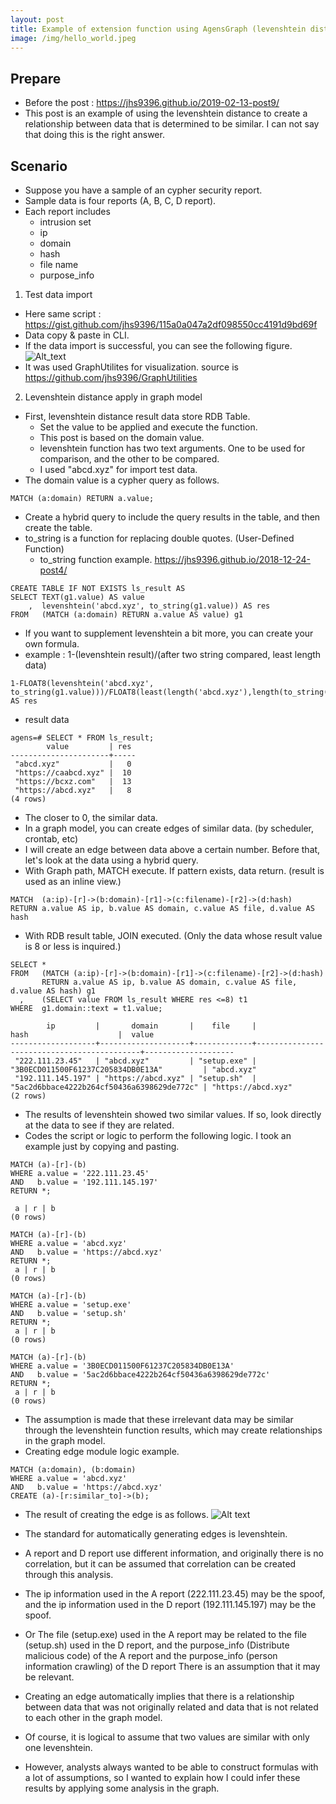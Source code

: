 ```yaml
---
layout: post
title: Example of extension function using AgensGraph (levenshtein distance) 2 to 2
image: /img/hello_world.jpeg
---
```


## Prepare
- Before the post : <https://jhs9396.github.io/2019-02-13-post9/>
- This post is an example of using the levenshtein distance to create a relationship between data that is determined to be similar. I can not say that doing this is the right answer.

## Scenario
- Suppose you have a sample of an cypher security report.
- Sample data is four reports (A, B, C, D report). 
- Each report includes 
    - intrusion set
    - ip
    - domain
    - hash
    - file name
    - purpose_info

1) Test data import
- Here same script : <https://gist.github.com/jhs9396/115a0a047a2df098550cc4191d9bd69f>
- Data copy & paste in CLI.
- If the data import is successful, you can see the following figure.
![Alt_text](https://github.com/jhs9396/jhs9396.github.io/blob/master/img/graph_widget_1.png?raw=true)
- It was used GraphUtilites for visualization. source is <https://github.com/jhs9396/GraphUtilities>

2) Levenshtein distance apply in graph model
- First, levenshtein distance result data store RDB Table.
    - Set the value to be applied and execute the function.
    - This post is based on the domain value.
    - levenshtein function has two text arguments. One to be used for comparison, and the other to be compared.
    - I used "abcd.xyz" for import test data.
- The domain value is a cypher query as follows.
````
MATCH (a:domain) RETURN a.value;
````
- Create a hybrid query to include the query results in the table, and then create the table.
- to_string is a function for replacing double quotes. (User-Defined Function)
    - to_string function example. <https://jhs9396.github.io/2018-12-24-post4/>
````
CREATE TABLE IF NOT EXISTS ls_result AS
SELECT TEXT(g1.value) AS value
    ,  levenshtein('abcd.xyz', to_string(g1.value)) AS res
FROM   (MATCH (a:domain) RETURN a.value AS value) g1
````
- If you want to supplement levenshtein a bit more, you can create your own formula.
- example : 1-(levenshtein result)/(after two string compared, least length data)
````
1-FLOAT8(levenshtein('abcd.xyz', to_string(g1.value)))/FLOAT8(least(length('abcd.xyz'),length(to_string(g1.value)))) AS res
````

- result data 
````
agens=# SELECT * FROM ls_result;
        value         | res
----------------------+-----
 "abcd.xyz"           |   0
 "https://caabcd.xyz" |  10
 "https://bcxz.com"   |  13
 "https://abcd.xyz"   |   8
(4 rows)
````
- The closer to 0, the similar data.
- In a graph model, you can create edges of similar data. (by scheduler, crontab, etc)
- I will create an edge between data above a certain number. Before that, let's look at the data using a hybrid query.
- With Graph path, MATCH execute. If pattern exists, data return. (result is used as an inline view.)
````
MATCH  (a:ip)-[r]->(b:domain)-[r1]->(c:filename)-[r2]->(d:hash)
RETURN a.value AS ip, b.value AS domain, c.value AS file, d.value AS hash
````
- With RDB result table, JOIN executed. (Only the data whose result value is 8 or less is inquired.)
````
SELECT * 
FROM   (MATCH (a:ip)-[r]->(b:domain)-[r1]->(c:filename)-[r2]->(d:hash)
       RETURN a.value AS ip, b.value AS domain, c.value AS file, d.value AS hash) g1
  ,    (SELECT value FROM ls_result WHERE res <=8) t1 
WHERE  g1.domain::text = t1.value;

        ip         |       domain       |    file     |                    hash                    |  value
-------------------+--------------------+-------------+--------------------------------------------+--------------------
 "222.111.23.45"   | "abcd.xyz"         | "setup.exe" | "3B0ECD011500F61237C205834DB0E13A"         | "abcd.xyz"
 "192.111.145.197" | "https://abcd.xyz" | "setup.sh"  | "5ac2d6bbace4222b264cf50436a6398629de772c" | "https://abcd.xyz"
(2 rows)
````

- The results of levenshtein showed two similar values. If so, look directly at the data to see if they are related. 
- Codes the script or logic to perform the following logic. I took an example just by copying and pasting.
````
MATCH (a)-[r]-(b)
WHERE a.value = '222.111.23.45'
AND   b.value = '192.111.145.197'
RETURN *;

 a | r | b
(0 rows)

MATCH (a)-[r]-(b)
WHERE a.value = 'abcd.xyz'
AND   b.value = 'https://abcd.xyz'
RETURN *;
 a | r | b
(0 rows)

MATCH (a)-[r]-(b)
WHERE a.value = 'setup.exe'
AND   b.value = 'setup.sh'
RETURN *;
 a | r | b
(0 rows)

MATCH (a)-[r]-(b)
WHERE a.value = '3B0ECD011500F61237C205834DB0E13A'
AND   b.value = '5ac2d6bbace4222b264cf50436a6398629de772c'
RETURN *;
 a | r | b
(0 rows)
````
- The assumption is made that these irrelevant data may be similar through the levenshtein function results, which may create relationships in the graph model.
- Creating edge module logic example.
````
MATCH (a:domain), (b:domain)
WHERE a.value = 'abcd.xyz'
AND   b.value = 'https://abcd.xyz'
CREATE (a)-[r:similar_to]->(b);
````
- The result of creating the edge is as follows.
![Alt text](https://github.com/jhs9396/jhs9396.github.io/blob/master/img/graph_widget_2.png?raw=true)
- The standard for automatically generating edges is levenshtein.

- A report and D report use different information, and originally there is no correlation, but it can be assumed that correlation can be created through this analysis.

- The ip information used in the A report (222.111.23.45) may be the spoof, and the ip information used in the D report (192.111.145.197) may be the spoof.

- Or The file (setup.exe) used in the A report may be related to the file (setup.sh) used in the D report, and the purpose_info (Distribute malicious code) of the A report and the purpose_info (person information crawling) of the D report There is an assumption that it may be relevant.

- Creating an edge automatically implies that there is a relationship between data that was not originally related and data that is not related to each other in the graph model.

- Of course, it is logical to assume that two values are similar with only one levenshtein.

- However, analysts always wanted to be able to construct formulas with a lot of assumptions, so I wanted to explain how I could infer these results by applying some analysis in the graph.
